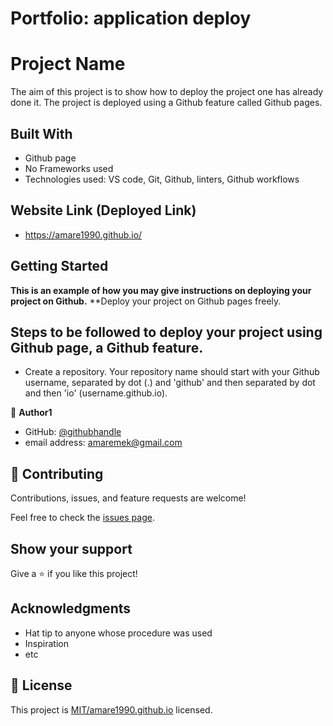 # Portfolio: application deploy
# Project Name

The aim of this project is to show how to deploy the project one has already done it. The project is deployed using a Github feature called Github pages. 

## Built With

- Github page
- No Frameworks used
- Technologies used: VS code, Git, Github, linters, Github workflows

## Website Link (Deployed Link)
- https://amare1990.github.io/

## Getting Started

**This is an example of how you may give instructions on deploying your project on Github.**
**Deploy your project on Github pages freely. 

## Steps to be followed to deploy your project using Github page, a Github feature.

- Create a repository. Your repository name should start with your Github username, separated by dot (.) and 'github' and then separated by dot and then 'io' (username.github.io). 


👤 **Author1**

- GitHub: [@githubhandle](https://github.com/amare1990)
- email address: amaremek@gmail.com

## 🤝 Contributing

Contributions, issues, and feature requests are welcome!

Feel free to check the [issues page](../../issues/).

## Show your support

Give a ⭐️ if you like this project!

## Acknowledgments

- Hat tip to anyone whose procedure was used
- Inspiration
- etc

## 📝 License

This project is [MIT/amare1990.github.io](./LICENSE) licensed.